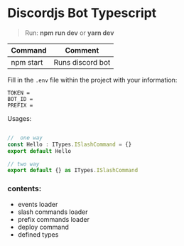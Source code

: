 # Discordjs Bot Typescript

> Run: **npm run dev** or **yarn dev**

| Command | Comment |
| ------ | ------ | 
| npm start | Runs discord bot |

Fill in the ` .env ` file within the project with your information:

```
TOKEN = 
BOT_ID = 
PREFIX = 
```

Usages:

```js

//  one way
const Hello : ITypes.ISlashCommand = {}
export default Hello

// two way
export default {} as ITypes.ISlashCommand

```


### contents:
* events loader
* slash commands loader
* prefix commands loader
* deploy command
* defined types